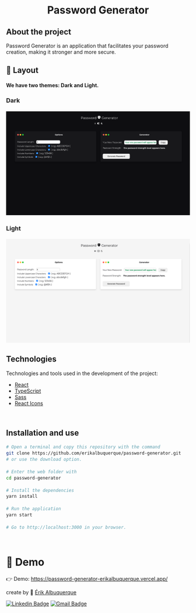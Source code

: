 <p align="center">
  <h1 align="center">
    Password Generator
  </h1>
</p>

## About the project

Password Generator is an application that facilitates your password creation, making it stronger and more secure.

## 🎨 Layout

#### We have two themes: Dark and Light.

### Dark

<h4 align="center">
  <img alt="home-dark" title="home-dark" src=".github/readme/darkTheme.png" width="800px" />
  
</h4>

### Light

<h4 align="center">
  <img alt="home-light" title="home-light" src=".github/readme/lightTheme.png" width="800px" />
  
</h4>

## Technologies

Technologies and tools used in the development of the project:

- [React](https://reactjs.org/)
- [TypeScript](https://www.typescriptlang.org/)
- [Sass](https://sass-lang.com/)
- [React Icons](https://react-icons.github.io/react-icons/)

<br>

## Installation and use

```bash
# Open a terminal and copy this repository with the command
git clone https://github.com/erikalbuquerque/password-generator.git
# or use the download option.

# Enter the web folder with
cd password-generator

# Install the dependencies
yarn install

# Run the application
yarn start

# Go to http://localhost:3000 in your browser.
```
<br>

# :eyes: Demo
👉 Demo: https://password-generator-erikalbuquerque.vercel.app/

create by :purple_heart: [Érik Albuquerque](https://github.com/erikalbuquerque)

[![Linkedin Badge](https://img.shields.io/badge/-Érik%20Albuquerque-f5f5f5?style=flat-square&logo=Linkedin&logoColor=black&link=https://www.linkedin.com/in/erik-albuquerque/)](https://www.linkedin.com/in/erik-albuquerque/)
[![Gmail Badge](https://img.shields.io/badge/-erik.albuquerque.oficial@gmail.com-f5f5f5?style=flat-square&logo=Gmail&logoColor=black&link=mailto:erik.albuquerque.oficial@gmail.com)](mailto:erik.albuquerque.oficial@gmail.com)
